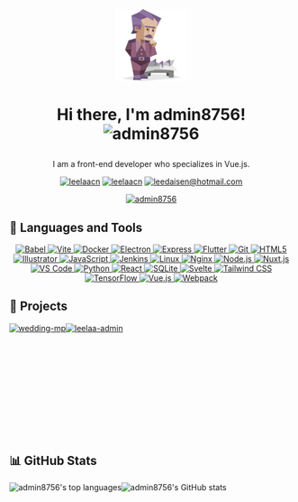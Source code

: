 <p align="center">
  <img src="https://github.com/admin8756/admin8756/blob/main/intj-architect-male.svg" alt="admin8756" width="128" height="128">
</p>

<h1 align="center">Hi there, I'm admin8756! <img src="https://komarev.com/ghpvc/?username=admin8756&label=Profile%20views&color=0e75b6&style=flat" alt="admin8756" />  </p></h1>

<p align="center">
   I am a front-end developer who specializes in Vue.js.
</p>

<p align="center">
  <a href="https://leelaa.cn" target="blank"><img src="https://img.shields.io/badge/blog/leelaa.cn-blueviolet?logo=blogger&style=for-the-badge" alt="leelaacn" /></a>
  <a href="https://twitter.com/leelaacn" target="blank"><img src="https://img.shields.io/twitter/follow/leelaacn?logo=twitter&style=for-the-badge" alt="leelaacn" /></a>
  <a href="mailto:leedaisen@hotmail.com" target="blank"><img src="https://img.shields.io/badge/mail/Hotmail-blue?logo=gmail&style=for-the-badge" alt="leedaisen@hotmail.com" /></a>
</p>

<p align="center">
  <a href="https://github.com/ryo-ma/github-profile-trophy" target="_blank" rel="noreferrer">
    <img src="https://github-profile-trophy.vercel.app/?username=admin8756&row=1&column=5" alt="admin8756" />
  </a>
</p>

<h2>🌟 Languages and Tools</h2>

<p align="center"> 
  <a href="https://babeljs.io/" target="_blank" rel="noreferrer"> 
    <img src="https://img.shields.io/badge/Babel-F9DC3E?style=for-the-badge&logo=babel&logoColor=black" alt="Babel">
  </a> 
  <a href="https://vitejs.dev/" target="_blank" rel="noreferrer">
    <img src="https://img.shields.io/badge/Vite-646CFF?style=for-the-badge&logo=vite&logoColor=white" alt="Vite">
  </a>
  <a href="https://www.docker.com/" target="_blank" rel="noreferrer">
    <img src="https://img.shields.io/badge/Docker-2496ED?style=for-the-badge&logo=docker&logoColor=white" alt="Docker">
  </a>
  <a href="https://www.electronjs.org" target="_blank" rel="noreferrer"> 
    <img src="https://img.shields.io/badge/Electron-47848F?style=for-the-badge&logo=electron&logoColor=white" alt="Electron">
  </a> 
  <a href="https://expressjs.com" target="_blank" rel="noreferrer"> 
    <img src="https://img.shields.io/badge/Express-000000?style=for-the-badge&logo=express&logoColor=white" alt="Express">
  </a> 
    <a href="https://flutter.dev" target="_blank" rel="noreferrer"> 
    <img src="https://img.shields.io/badge/Flutter-02569B?style=for-the-badge&logo=flutter&logoColor=white" alt="Flutter">
  </a> 
  <a href="https://git-scm.com/" target="_blank" rel="noreferrer"> 
    <img src="https://img.shields.io/badge/Git-F05032?style=for-the-badge&logo=git&logoColor=white" alt="Git">
  </a>
  <a href="https://www.w3.org/html/" target="_blank" rel="noreferrer"> 
      <img src="https://img.shields.io/badge/HTML5-E34F26?style=for-the-badge&logo=html5&logoColor=white" alt="HTML5">
  </a>
  <a href="https://www.adobe.com/in/products/illustrator.html" target="_blank" rel="noreferrer"> 
    <img src="https://img.shields.io/badge/Illustrator-FF9A00?style=for-the-badge&logo=adobe-illustrator&logoColor=white" alt="Illustrator">
  </a> 
  <a href="https://developer.mozilla.org/en-US/docs/Web/JavaScript" target="_blank" rel="noreferrer"> 
    <img src="https://img.shields.io/badge/JavaScript-F7DF1E?style=for-the-badge&logo=javascript&logoColor=black" alt="JavaScript">
  </a>
  <a href="https://www.jenkins.io" target="_blank" rel="noreferrer"> 
    <img src="https://img.shields.io/badge/Jenkins-D24939?style=for-the-badge&logo=jenkins&logoColor=white" alt="Jenkins">
  </a> 
  <a href="https://www.linux.org/" target="_blank" rel="noreferrer"> 
    <img src="https://img.shields.io/badge/Linux-FCC624?style=for-the-badge&logo=linux&logoColor=black" alt="Linux">
  </a>
  <a href="https://www.nginx.com" target="_blank" rel="noreferrer"> 
    <img src="https://img.shields.io/badge/Nginx-009639?style=for-the-badge&logo=nginx&logoColor=white" alt="Nginx">
  </a>
  <a href="https://nodejs.org" target="_blank" rel="noreferrer"> 
    <img src="https://img.shields.io/badge/Node.js-339933?style=for-the-badge&logo=node.js&logoColor=white" alt="Node.js">
  </a> 
  <a href="https://nuxtjs.org/" target="_blank" rel="noreferrer">
    <img src="https://img.shields.io/badge/Nuxt.js-00C58E?style=for-the-badge&logo=nuxt.js&logoColor=white" alt="Nuxt.js">
  </a> 
<a href="https://code.visualstudio.com/" target="_blank" rel="noreferrer">
  <img src="https://img.shields.io/badge/VS_Code-007ACC?style=for-the-badge&logo=visual-studio-code&logoColor=white" alt="VS Code">
</a>
  <a href="https://www.python.org" target="_blank" rel="noreferrer"> 
    <img src="https://img.shields.io/badge/Python-3776AB?style=for-the-badge&logo=python&logoColor=white" alt="Python">
  </a>
  <a href="https://reactjs.org/" target="_blank" rel="noreferrer">
    <img src="https://img.shields.io/badge/React-61DAFB?style=for-the-badge&logo=react&logoColor=black" alt="React">
  </a> 
  <a href="https://www.sqlite.org/" target="_blank" rel="noreferrer">
    <img src="https://img.shields.io/badge/SQLite-003B57?style=for-the-badge&logo=sqlite&logoColor=white" alt="SQLite">
  </a>
  <a href="https://svelte.dev" target="_blank" rel="noreferrer"> 
    <img src="https://img.shields.io/badge/Svelte-FF3E00?style=for-the-badge&logo=svelte&logoColor=white" alt="Svelte">
  </a> 
  <a href="https://tailwindcss.com/" target="_blank" rel="noreferrer"> 
    <img src="https://img.shields.io/badge/Tailwind_CSS-38B2AC?style=for-the-badge&logo=tailwind-css&logoColor=white" alt="Tailwind CSS">
  </a>
  <a href="https://www.tensorflow.org" target="_blank" rel="noreferrer"> 
    <img src="https://img.shields.io/badge/TensorFlow-FF6F00?style=for-the-badge&logo=tensorflow&logoColor=white" alt="TensorFlow">
  </a> 
  <a href="https://vuejs.org/" target="_blank" rel="noreferrer"> 
    <img src="https://img.shields.io/badge/Vue.js-4FC08D?style=for-the-badge&logo=vue.js&logoColor=white" alt="Vue.js">
  </a> 
  <a href="https://webpack.js.org" target="_blank" rel="noreferrer"> 
    <img src="https://img.shields.io/badge/Webpack-8DD6F9?style=for-the-badge&logo=webpack&logoColor=black" alt="Webpack">
  </a>
</p>

<h2>💼 Projects</h2>


<p style="display: flex; height: 200px;">
  <a href="https://github.com/admin8756/wedding-mp">
    <img src="https://github-readme-stats.vercel.app/api/pin/?username=admin8756&repo=wedding-mp&theme=gruvbox" alt="wedding-mp" style="height: 100%;">
  </a>
  <a href="https://github.com/admin8756/leelaa-admin">
    <img src="https://github-readme-stats.vercel.app/api/pin/?username=admin8756&repo=leelaa-admin&theme=gruvbox" alt="leelaa-admin" style="height: 100%;">
  </a>
</p>

<h2>📊 GitHub Stats</h2>

<p style="display: flex; height: 200px;">
  <img src="https://github-readme-stats.vercel.app/api/top-langs/?username=admin8756&layout=compact&theme=dracula" alt="admin8756's top languages" style="height: 190px;">
  <img src="https://github-readme-stats.vercel.app/api?username=admin8756&show_icons=true&count_private=true&theme=dracula" alt="admin8756's GitHub stats" style="height: 190px;">
</p>
